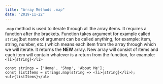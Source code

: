 ```yaml
---
title: "Array Methods .map"
date: "2019-11-22"
---
```


<code>.map</code> method is used to iterate through all the array items. It requires a function after the brackets. Function takes argument for example called <code>string</code>(but name of argument can be called anything, for example: item, string, number, etc.) which means each item from the array through which we will iterate. It returns the **NEW** array. New array will consist of items and each item will contain whatever is a return from the function, for example: ```<li>{string}</li>```

```
const strings = ['Home', 'Shop', 'About Me'];
const listItems = strings.map(string => <li>{string}</li>);
<ul>{listItems}</ul>
```